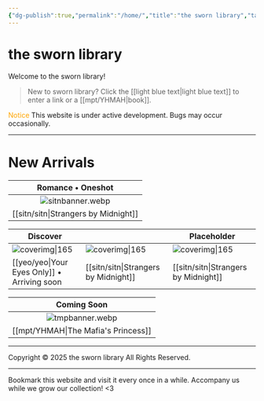 ```yaml
---
{"dg-publish":true,"permalink":"/home/","title":"the sworn library","tags":["gardenEntry"]}
---
```


# the sworn library
Welcome to the sworn library!

> New to sworn library?
Click the [[light blue text\|light blue text]] to enter a link or a [[mpt/YHMAH\|book]].

<span style="color:#FFA500">Notice</span>
This website is under active development. Bugs may occur occasionally.

***

# New Arrivals

|        Romance • Oneshot        |
| :-----------------------------: |
|      ![sitnbanner.webp](/img/user/sitn/sitnbanner.webp)       |
| [[sitn/sitn\|Strangers by Midnight]] |


| Discover                                |                                  | Placeholder                      |
| --------------------------------------- | -------------------------------- | -------------------------------- |
| ![coverimg\|165](/img/user/yeo/yeostorage/yeocover.webp)         | ![coverimg\|165](/img/user/sitn/sitncover.webp) | ![coverimg\|165](/img/user/sitn/sitncover.webp) |
| [[yeo/yeo\|Your Eyes Only]] • Arriving soon | [[sitn/sitn\|Strangers by Midnight]]  | [[sitn/sitn\|Strangers by Midnight]]  |

|           Coming Soon           |
| :-----------------------------: |
|       ![tmpbanner.webp](/img/user/b%20storage/a%20storage/tmpbanner.webp)       |
| [[mpt/YHMAH\|The Mafia's Princess]] |

---
Copyright © 2025 the sworn library
All Rights Reserved.

***

Bookmark this website and visit it every once in a while. Accompany us while we grow our collection! <3